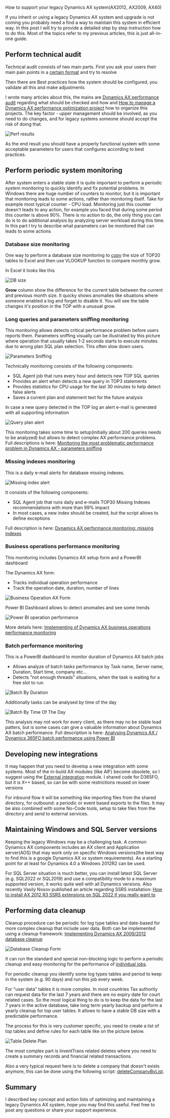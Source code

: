 How to support your legacy Dynamics AX system(AX2012, AX2009, AX40)

If you inherit or using a legacy Dynamics AX system and upgrade is not coming you probably need a find a way to maintain this system in efficient way. In this post I will try to provide a detailed step by step instruction how to do this. Most of the topics refer to my previous articles, this is just all-in-one guide.



## Perform technical audit

Technical audit consists of two main parts. First you ask your users their main pain points in a [certain format](https://github.com/TrudAX/TRUDScripts/blob/master/Performance/Jobs/PerformanceProblemsTemplate.xlsx) and try to resolve 

Then there are Best practices how the system should be configured, you validate all this and make adjustments

I wrote many articles about this, the mains are [Dynamics AX performance audit](https://denistrunin.com/performance-audit/) regarding what should be checked and how and  [How to manage a Dynamics AX performance optimization project](https://denistrunin.com/performance-projmanage/) how to organize this projects. The key factor - upper management should be involved, as you need to do changes, and for legacy systems someone should accept the risk of doing that.

![Perf results](PerfResults.png)

As the end result you should have a properly functional system with some acceptable parameters for users that configures according to best practices.

## Perform periodic system monitoring

After system enters a stable state it is quite important to perform a periodic system monitoring to quickly identify and fix potential problems. In Windows there are huge number of counters to monitor, but it is important that monitoring leads to some actions, rather than monitoring itself. Take for example most typical counter - CPU load. Monitoring just this counter doesn't leads to any action, for example you faced that during some period this counter is above 90%. There is no action to do, the only thing you can do is to do additional analysis by analyzing server workload during this time. In this part I try to describe what parameters can be monitored that can leads to some actions

### Database size monitoring

One way to perform a database size monitoring to [copy](https://github.com/TrudAX/TRUDScripts/blob/master/Performance/AX%20Technical%20Audit.md#database-size) the size of TOP20 tables to Excel and then use VLOOKUP function to compare monthly grow. 

In Excel it looks like this

![DB size](DBSizeCompare.png)

**Grow** column show the difference for the current table between the current and previous month size. It quicky shows anomalies like situations where someone enabled a log and forget to disable it. You will see the table changes it's position in the TOP with a unusual grow.

### Long queries and parameters sniffing monitoring

This monitoring allows detects critical performance problem before users reports them. Parameters sniffing visually can be illustrated by this picture where operation that usually takes 1-2 seconds starts to execute minutes due to wrong plan SQL plan selection. This often slow down users. 

![Parameters Sniffing](ParametersSniffing.png)

Technically monitoring consists of the following components:

- SQL Agent job that runs every hour and detects new TOP SQL queries
- Provides an alert when detects a new query in TOP3 statements
- Provides statistics for CPU usage for the last 30 minutes to help detect false alerts
- Saves a current plan and statement text for the future analysis 

In case a new query detected in the TOP log an alert e-mail is generated with all supporting information

![Query plan alert](QueryPlanAlert.png)

This monitoring takes some time to setup(initially about 200 queries needs to be analyzed) but allows to detect complex AX performance problems. Full descriptions is here: [Monitoring the most problematic performance problem in Dynamics AX - parameters sniffing](https://denistrunin.com/performance-snifmonitor)

### Missing indexes monitoring

This is a daily e-mail alerts for database missing indexes.

![Missing index alert](MissingIndexesAlert.png)

It consists of the following components:

- SQL Agent job that runs daily and e-mails TOP30 Missing Indexes recommendations with more than 99% impact
- In most cases, a new index should be created, but the script allows to define exceptions 

Full description is here: [Dynamics AX performance monitoring: missing indexes](https://denistrunin.com/performance-monitormisind/)

### Business operations performance monitoring

This monitoring includes Dynamics AX setup form and a PowerBI dashboard 

The Dynamics AX form:

- Tracks individual operation performance
- Track the operation date, duration, number of lines

![Business Operation AX Form](BusinessOperationAXForm.png)

Power BI Dashboard allows to detect anomalies and see some trends

![Power BI operation performance](PowerBIDashboard.png)

More details here: [Implementing of Dynamics AX business operations performance monitoring](https://denistrunin.com/performance-operlog)

### Batch performance monitoring

This is a PowerBI dashboard to monitor duration of Dynamics AX batch jobs 

- Allows analyze of batch tasks performance by Task name, Server name, Duration, Start time, company etc...
- Detects “not enough threads” situations, when the task is waiting for a free slot to run

![Batch By Duration](BatchByDuration.png)

Additionally tasks can be analysed by time of the day

![Batch By Time Of The Day](BatchByTimeOfTheDay.png)

This analysis may not work for every client, as there may no be stable load patters, but is some cases can give a valuable information about Dynamics AX batch performance. Full description is here: [Analysing Dynamics AX / Dynamics 365FO batch performance using Power BI](https://denistrunin.com/performance-powerbibatch)

## Developing new integrations

 It may happen that you need to develop a new integration with some systems. Most of the in-build AX modules (like AIF) become obsolete, so I suggest using the  [External integration](https://github.com/TrudAX/XppTools?tab=readme-ov-file#devexternalintegration-submodel) module. I shared code for D365FO, but it is X++ based, so can be with some restrictions reused on lower versions

For inbound flow it will be something like importing files from the shared directory, for outbound: a periodic or event based exports to the files. It may be also combined with some No-Code tools, setup to take files from the directory and send to external services. 

## Maintaining Windows and SQL Server versions

Keeping the legacy Windows may be a challenging task. A common Dynamics AX components includes an AX client and Application server(AOS) that may work only on specific Windows versions(the best way to find this is a google Dynamics AX xx system requirements). As a starting point for at least for Dynamics 4.0 a Windows 2012R2 can be used.

For SQL Server situation is much better, you can install latest SQL Server (e.g. SQL2022 or SQL2019) and use a compatibility mode to a maximum supported version, it works quite well with all Dynamics versions. Also recently Vasily Nosov published an article regarding SSRS installation: [How to install AX 2012 R3 SSRS extensions on SQL 2022 if you really want to](https://www.linkedin.com/pulse/how-install-ax-2012-r3-ssrs-extensions-sql-2022-you-really-nosov-dcvzc/)


## Performing data cleanup

Cleanup procedure can be periodic for log type tables and date-based for more complex cleanup that include user data. Both can be implemented using a cleanup framework: [Implementing Dynamics AX 2009/2012 database ](https://denistrunin.com/ax2012-sqldelete)[cleanup](https://denistrunin.com/ax2012-sqldelete)

![Database Cleanup Form](DatabaseCleanupForm.png)

It can run the standard and special non-blocking logic to perform a periodic cleanup and easy monitoring for the performance of [individual jobs](https://github.com/TrudAX/TRUDScripts/tree/master/Performance/Jobs/DataCleanup).

For periodic cleanup you identify some log types tables and period to keep in the system (e.g. 90 days) and run this job every week.

For "user data" tables it is more complex. In most countries Tax authority can request data for the last 7 years and there are no expiry date for court related cases. So the most logical thing to do is to keep the data for the last 7 years in the active database, take long term yearly backup and perform a yearly cleanup for top user tables. It allows to have a stable DB size with a predictable performance.

The process for this is very customer specific, you need to create a list of top tables and define rules for each table like on the picture below.

![Table Delete Plan](TableDeletePlan.png)

The most complex part is InventTrans related deletes where you need to create a summary records and financial related transactions. 

Also a very typical request here is to delete a company that doesn't exists anymore, this can be done using the following script: [deleteCompanyByList](https://github.com/TrudAX/TRUDScripts/blob/master/Performance/Jobs/deleteCompanyByList.txt).

## Summary 

I described key concept and action lists of optimizing and maintaining a legacy Dynamics AX system, hope you may find this useful. Feel free to post any questions or share your support experience.





